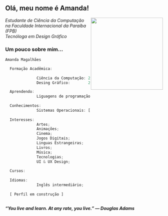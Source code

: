 <h2> Olá, meu nome é Amanda!</h2>
<img align='right' src="https://i.ibb.co/GJTm4gW/ava.png" width="230">
<p><em>Estudante de Ciência da Computação na Faculdade Internacional da Paraíba (FPB)
<br>Tecnóloga em Design Gráfico
</em></p>


### Um pouco sobre mim...  

```javascript
Amanda Magalhães

  Formação Acadêmica:
              
              Ciência da Computação: 2023 - Em andamento
              Desing Gráfico:        2021 - 2022

  Aprendendo: 
              Liguagens de programação: [Java, Python];
  
  Conhecimentos:
              Sistemas Operacionais: [Windows, Linux]
  
  Interesses:
              Artes;
              Animações;
              Cinema;
              Jogos Digitais;
              Linguas Estrangeiras;
              Livros;
              Música;
              Tecnologias;
              UI & UX Design;
  
  Cursos:
  
  Idiomas:
              Inglês intermediário;
              
  [ Perfil em construção ]
  
```

<em><b>“You live and learn. At any rate, you live.” ― Douglas Adams</b></em>
